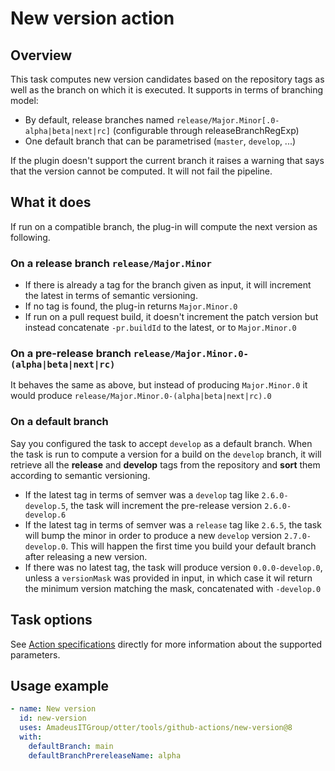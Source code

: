 # New version action

## Overview

This task computes new version candidates based on the repository tags as well as the branch on which it is executed.
It supports in terms of branching model:

* By default, release branches named ``release/Major.Minor[.0-alpha|beta|next|rc]`` (configurable through releaseBranchRegExp)
* One default branch that can be parametrised (``master``, ``develop``, ...)

If the plugin doesn't support the current branch it raises a warning that says that the version cannot be computed.
It will not fail the pipeline.

## What it does

If run on a compatible branch, the plug-in will compute the next version as following.

### On a release branch ``release/Major.Minor``

* If there is already a tag for the branch given as input, it will increment the latest in terms of semantic versioning.
* If no tag is found, the plug-in returns ``Major.Minor.0``
* If run on a pull request build, it doesn't increment the patch version but instead concatenate ``-pr.buildId`` to the latest, or to ``Major.Minor.0``

### On a pre-release branch ``release/Major.Minor.0-(alpha|beta|next|rc)``

It behaves the same as above, but instead of producing ``Major.Minor.0`` it would produce ``release/Major.Minor.0-(alpha|beta|next|rc).0``

### On a default branch

Say you configured the task to accept ``develop`` as a default branch.
When the task is run to compute a version for a build on the ``develop`` branch, it will retrieve all the __release__ and __develop__ tags from the repository and __sort__ them according to semantic versioning.

* If the latest tag in terms of semver was a ``develop`` tag like ``2.6.0-develop.5``, the task will increment the pre-release version ``2.6.0-develop.6``
* If the latest tag in terms of semver was a ``release`` tag like ``2.6.5``, the task will bump the minor in order to produce a new ``develop`` version ``2.7.0-develop.0``. This will happen the first time you build your default branch after releasing a new version.
* If there was no latest tag, the task will produce version ``0.0.0-develop.0``, unless a ``versionMask`` was provided in input, in which case it wil return the minimum version matching the mask, concatenated with ``-develop.0``

## Task options

See [Action specifications](action.yml) directly for more information about the supported parameters.

## Usage example

```yaml
- name: New version
  id: new-version
  uses: AmadeusITGroup/otter/tools/github-actions/new-version@8
  with:
    defaultBranch: main
    defaultBranchPrereleaseName: alpha
```

